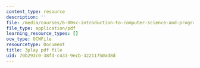 ```yaml
---
content_type: resource
description: ''
file: /media/courses/6-00sc-introduction-to-computer-science-and-programming-spring-2011/70b293c038fdc4339ecb32211750ad8d_WbWb0u8bJrU.pdf
file_type: application/pdf
learning_resource_types: []
ocw_type: OCWFile
resourcetype: Document
title: 3play pdf file
uid: 70b293c0-38fd-c433-9ecb-32211750ad8d
---
```

